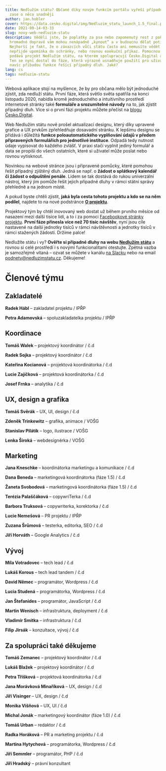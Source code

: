 ```yaml
---
title: Nedlužím státu? Občané díky novým funkcím portálu vyřeší případné dluhy
  zase o něco snadněji
author: jan.hobler
cover: https://data.cesko.digital/img/Nedluzim_statu_launch_1.5_final.png
date: 2021-09-14-03-33
slug: novy-web-nedluzim-statu
description: Věděli jste, že poplatky za psa nebo zapomenutý rest z pokuty v
  hromadné dopravě vám mohou nenápadně „kynout” a v budoucnu dělat potíže?
  Nejhorší je fakt, že o závazcích vůči státu často ani nemusíte vědět, dokud
  nepřijde upomínka do schránky, nebo rovnou exekuční příkaz. Pomocnou ruku
  podává projekt Nedlužím státu, na kterém spolupracují Česko.Digital a IPŘP.
  Ten se nyní dostal do fáze, která výrazně usnadňuje použití pro uživatele a
  navíc přibudou funkce řešící případný dluh. Jaké?
lang: cs
tags: nedluzim-statu
---
```

Webová aplikace stojí na myšlence, že by pro občana mělo být jednoduché zjistit, zda nedluží státu. První fáze, která světlo světa spatřila na konci listopadu 2020, nabídla kromě jednoduchého a intuitivního prostředí internetové stránky také **formuláře a srozumitelné návody** na to, jak zjistit případný dluh. Více si o první fázi projektu můžete přečíst na [blogu Česko.Digital](https://blog.cesko.digital/2020/11/nedluzim-statu).

Web Nedlužím státu nově prošel aktualizací designu, který díky upravené grafice a UX prvkům zpřehledňuje dosavadní stránku. K lepšímu designu se přidává i důležitá **funkce poloautomatického vyplňování údajů v předem připravených formulářích pro jednotlivé instituce**. Odpadá tedy nutnost údaje vypisovat do každého zvlášť. V praxi stačí vyplnit jediný formulář a data se propíší do všech ostatních, které si uživatel může poslat nebo rovnou vytisknout.

Novinkou na webové stránce jsou i připravené pomůcky, které pomohou řešit případný zjištěný dluh. Jedná se např. o **žádost o splátkový kalendář či žádost o odpuštění penále**. Lidem se tak dostává do rukou univerzální nástroj, který jim pomůže řešit jejich případné dluhy v rámci státní správy přehledně a na jednom místě.

A pokud byste chtěli zjistit, **jaká byla cesta tohoto projektu a kdo se na něm podílel**, najdete to na nové podstránce **[O projektu](https://nedluzimstatu.cz/o-projektu/)**.

Projektový tým by chtěl inovovaný web dostat už během prvního měsíce od nasazení mezi další tisíce lidí, a to i za pomoci [Facebookové stránky projektu](https://www.facebook.com/nedluzimstatu). **První fáze přinesla více než 70 tisíc návštěv**, nyní jsou cíle nastavené na další jednotky tisíců v rámci návštěvnosti a jednotky tisíců v rámci stažených žádostí. Držíme palce!

Nedlužíte státu i vy? **Ověřte si případné dluhy na webu [Nedlužím státu](https://nedluzimstatu.cz/)** a rovnou si celé prostředí i s novými funkcionalitami otestujte. Zpětná vazba je samozřejmě vítaná – ozvat se můžete v kanálu [na Slacku](https://cesko-digital.slack.com/archives/CHTQQN5AL) nebo na email [podnety@nedluzimstatu.cz](<>). Děkujeme!

# Členové týmu

## Zakladatelé

**Radek Hábl** – zakladatel projektu / IPŘP

**Petra Adamovská** – spoluzakladatelka projektu / IPŘP

## Koordinace

**Tomáš Walek** – projektový koordinátor / č.d

**Radek Sojka** – projektový koordinátor / č.d

**Kateřina Kocianová** – projektová koordinátorka / č.d

**Lucie Zajíčková** – projektová koordinátorka / č.d

**Josef Frnka** – analytika / č.d

## UX, design a grafika

**Tomáš Svěrák** – UX, UI, design / č.d

**Zdeněk Trinkewitz** – grafika, animace / VOŠG

**Stanislav Pilátik** – logo, ilustrace / VOŠG

**Lenka Široká** – webdesignérka / VOŠG

## Marketing

**Jana Kneschke** – koordinátorka marketingu a komunikace / č.d

**Dana Beneda** – marketingová koordinátorka (fáze 1.5) / č.d

**Žaneta Svobodová** – marketingová koordinátorka (fáze 1.5) / č.d

**Terézia Palaščáková** – copywriTerka / č.d

**Barbora Truksová** – copywriterka, korektorka / č.d

**Lucie Nemešová** – PR projektu / IPŘP

**Zuzana Šrůmová** – testerka, editorka, SEO / č.d

**Jiří Horváth** – Google Analytics / č.d

## Vývoj

**Míla Votradovec** – tech lead / č.d

**Lukáš Korous** – tech lead tandem / č.d

**David Němec** – programátor, Wordpress / č.d

**Lucia Studená** – programátorka, Wordpress / č.d

**Jan Štefanides** – programátor, JavaScript / č.d

**Martin Wenisch** – infrastruktura, deployment / č.d

**Vladimír Smitka** – infrastruktura / č.d

**Filip Jirsák** – konzultace, vývoj / č.d



## Za spolupráci také děkujeme

**Tomáš Zemanec** – projektový koordinátor / č.d

**Lukáš Blažek** – projektový koordinátor / č.d

**Petra Tříšková** – projektová koordinátorka / č.d

**Jana Morávková Minaříková** – UX, design / č.d

**Jiří Visinger** – UX, design / č.d

**Monika Višňová** – UX, UI / č.d

**Michal Jonák** – marketingový koordinátor (fáze 1.0) / č.d

**Tomáš Urban** – redaktor / č.d

**Radka Horáková** – PR a marketing projektu / č.d

**Martina Hytychová** – programátorka, Wordpress / č.d

**Jiří Semmler** – programátor, PHP / č.d

**Jiří Hradský** – právní konzultant